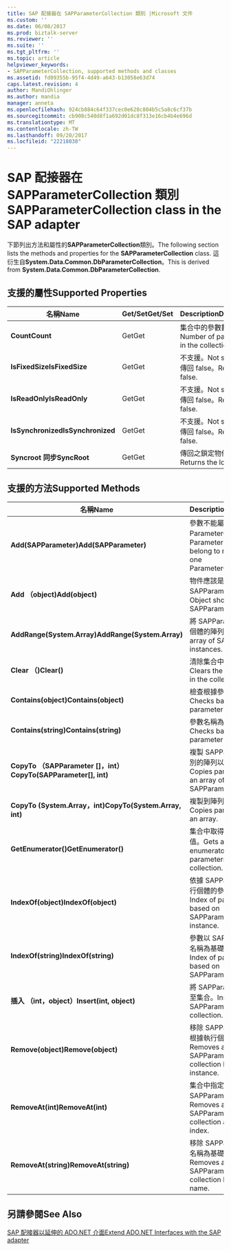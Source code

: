 ```yaml
---
title: SAP 配接器在 SAPParameterCollection 類別 |Microsoft 文件
ms.custom: ''
ms.date: 06/08/2017
ms.prod: biztalk-server
ms.reviewer: ''
ms.suite: ''
ms.tgt_pltfrm: ''
ms.topic: article
helpviewer_keywords:
- SAPParameterCollection, supported methods and classes
ms.assetid: fd09355b-95f4-4d49-a643-b13058e63d74
caps.latest.revision: 4
author: MandiOhlinger
ms.author: mandia
manager: anneta
ms.openlocfilehash: 924cb884c64f337cec0e628c804b5c5a8c6cf37b
ms.sourcegitcommit: cb908c540d8f1a692d01dc8f313e16cb4b4e696d
ms.translationtype: MT
ms.contentlocale: zh-TW
ms.lasthandoff: 09/20/2017
ms.locfileid: "22218038"
---
```

# <a name="sapparametercollection-class-in-the-sap-adapter"></a><span data-ttu-id="e1035-102">SAP 配接器在 SAPParameterCollection 類別</span><span class="sxs-lookup"><span data-stu-id="e1035-102">SAPParameterCollection class in the SAP adapter</span></span>
<span data-ttu-id="e1035-103">下節列出方法和屬性的**SAPParameterCollection**類別。</span><span class="sxs-lookup"><span data-stu-id="e1035-103">The following section lists the methods and properties for the **SAPParameterCollection** class.</span></span> <span data-ttu-id="e1035-104">這衍生自**System.Data.Common.DbParameterCollection**。</span><span class="sxs-lookup"><span data-stu-id="e1035-104">This is derived from **System.Data.Common.DbParameterCollection**.</span></span>  
  
## <a name="supported-properties"></a><span data-ttu-id="e1035-105">支援的屬性</span><span class="sxs-lookup"><span data-stu-id="e1035-105">Supported Properties</span></span>  
  
|<span data-ttu-id="e1035-106">名稱</span><span class="sxs-lookup"><span data-stu-id="e1035-106">Name</span></span>|<span data-ttu-id="e1035-107">Get/Set</span><span class="sxs-lookup"><span data-stu-id="e1035-107">Get/Set</span></span>|<span data-ttu-id="e1035-108">Description</span><span class="sxs-lookup"><span data-stu-id="e1035-108">Description</span></span>|  
|----------|--------------|-----------------|  
|<span data-ttu-id="e1035-109">**Count**</span><span class="sxs-lookup"><span data-stu-id="e1035-109">**Count**</span></span>|<span data-ttu-id="e1035-110">Get</span><span class="sxs-lookup"><span data-stu-id="e1035-110">Get</span></span>|<span data-ttu-id="e1035-111">集合中的參數數目。</span><span class="sxs-lookup"><span data-stu-id="e1035-111">Number of parameters in the collection.</span></span>|  
|<span data-ttu-id="e1035-112">**IsFixedSize**</span><span class="sxs-lookup"><span data-stu-id="e1035-112">**IsFixedSize**</span></span>|<span data-ttu-id="e1035-113">Get</span><span class="sxs-lookup"><span data-stu-id="e1035-113">Get</span></span>|<span data-ttu-id="e1035-114">不支援。</span><span class="sxs-lookup"><span data-stu-id="e1035-114">Not supported.</span></span> <span data-ttu-id="e1035-115">傳回 false。</span><span class="sxs-lookup"><span data-stu-id="e1035-115">Returns false.</span></span>|  
|<span data-ttu-id="e1035-116">**IsReadOnly**</span><span class="sxs-lookup"><span data-stu-id="e1035-116">**IsReadOnly**</span></span>|<span data-ttu-id="e1035-117">Get</span><span class="sxs-lookup"><span data-stu-id="e1035-117">Get</span></span>|<span data-ttu-id="e1035-118">不支援。</span><span class="sxs-lookup"><span data-stu-id="e1035-118">Not supported.</span></span> <span data-ttu-id="e1035-119">傳回 false。</span><span class="sxs-lookup"><span data-stu-id="e1035-119">Returns false.</span></span>|  
|<span data-ttu-id="e1035-120">**IsSynchronized**</span><span class="sxs-lookup"><span data-stu-id="e1035-120">**IsSynchronized**</span></span>|<span data-ttu-id="e1035-121">Get</span><span class="sxs-lookup"><span data-stu-id="e1035-121">Get</span></span>|<span data-ttu-id="e1035-122">不支援。</span><span class="sxs-lookup"><span data-stu-id="e1035-122">Not supported.</span></span> <span data-ttu-id="e1035-123">傳回 false。</span><span class="sxs-lookup"><span data-stu-id="e1035-123">Returns false.</span></span>|  
|<span data-ttu-id="e1035-124">**Syncroot 同步**</span><span class="sxs-lookup"><span data-stu-id="e1035-124">**SyncRoot**</span></span>|<span data-ttu-id="e1035-125">Get</span><span class="sxs-lookup"><span data-stu-id="e1035-125">Get</span></span>|<span data-ttu-id="e1035-126">傳回之鎖定物件。</span><span class="sxs-lookup"><span data-stu-id="e1035-126">Returns the lock object.</span></span>|  
  
## <a name="supported-methods"></a><span data-ttu-id="e1035-127">支援的方法</span><span class="sxs-lookup"><span data-stu-id="e1035-127">Supported Methods</span></span>  
  
|<span data-ttu-id="e1035-128">名稱</span><span class="sxs-lookup"><span data-stu-id="e1035-128">Name</span></span>|<span data-ttu-id="e1035-129">Description</span><span class="sxs-lookup"><span data-stu-id="e1035-129">Description</span></span>|  
|----------|-----------------|  
|<span data-ttu-id="e1035-130">**Add(SAPParameter)**</span><span class="sxs-lookup"><span data-stu-id="e1035-130">**Add(SAPParameter)**</span></span>|<span data-ttu-id="e1035-131">參數不能屬於多個 ParameterCollection。</span><span class="sxs-lookup"><span data-stu-id="e1035-131">Parameter cannot belong to more than one ParameterCollection.</span></span>|  
|<span data-ttu-id="e1035-132">**Add （object)**</span><span class="sxs-lookup"><span data-stu-id="e1035-132">**Add(object)**</span></span>|<span data-ttu-id="e1035-133">物件應該是 SAPParameter 型別。</span><span class="sxs-lookup"><span data-stu-id="e1035-133">Object should be of SAPParameter type.</span></span>|  
|<span data-ttu-id="e1035-134">**AddRange(System.Array)**</span><span class="sxs-lookup"><span data-stu-id="e1035-134">**AddRange(System.Array)**</span></span>|<span data-ttu-id="e1035-135">將 SAPParameter 執行個體的陣列。</span><span class="sxs-lookup"><span data-stu-id="e1035-135">Adds an array of SAPParameter instances.</span></span>|  
|<span data-ttu-id="e1035-136">**Clear （)**</span><span class="sxs-lookup"><span data-stu-id="e1035-136">**Clear()**</span></span>|<span data-ttu-id="e1035-137">清除集合中的參數。</span><span class="sxs-lookup"><span data-stu-id="e1035-137">Clears the parameters in the collection.</span></span>|  
|<span data-ttu-id="e1035-138">**Contains(object)**</span><span class="sxs-lookup"><span data-stu-id="e1035-138">**Contains(object)**</span></span>|<span data-ttu-id="e1035-139">檢查根據參數執行個體。</span><span class="sxs-lookup"><span data-stu-id="e1035-139">Checks based on parameter instance.</span></span>|  
|<span data-ttu-id="e1035-140">**Contains(string)**</span><span class="sxs-lookup"><span data-stu-id="e1035-140">**Contains(string)**</span></span>|<span data-ttu-id="e1035-141">參數名稱為基礎的檢查。</span><span class="sxs-lookup"><span data-stu-id="e1035-141">Checks based on parameter name.</span></span>|  
|<span data-ttu-id="e1035-142">**CopyTo （SAPParameter []，int）**</span><span class="sxs-lookup"><span data-stu-id="e1035-142">**CopyTo(SAPParameter[], int)**</span></span>|<span data-ttu-id="e1035-143">複製 SAPParameter 型別的陣列以參數清單。</span><span class="sxs-lookup"><span data-stu-id="e1035-143">Copies parameter list to an array of SAPParameter types.</span></span>|  
|<span data-ttu-id="e1035-144">**CopyTo (System.Array，int)**</span><span class="sxs-lookup"><span data-stu-id="e1035-144">**CopyTo(System.Array, int)**</span></span>|<span data-ttu-id="e1035-145">複製到陣列的參數清單。</span><span class="sxs-lookup"><span data-stu-id="e1035-145">Copies parameter list to an array.</span></span>|  
|<span data-ttu-id="e1035-146">**GetEnumerator()**</span><span class="sxs-lookup"><span data-stu-id="e1035-146">**GetEnumerator()**</span></span>|<span data-ttu-id="e1035-147">集合中取得參數的列舉值。</span><span class="sxs-lookup"><span data-stu-id="e1035-147">Gets an enumerator for the parameters in the collection.</span></span>|  
|<span data-ttu-id="e1035-148">**IndexOf(object)**</span><span class="sxs-lookup"><span data-stu-id="e1035-148">**IndexOf(object)**</span></span>|<span data-ttu-id="e1035-149">依據 SAPParameter 執行個體的參數索引。</span><span class="sxs-lookup"><span data-stu-id="e1035-149">Index of parameter based on SAPParameter instance.</span></span>|  
|<span data-ttu-id="e1035-150">**IndexOf(string)**</span><span class="sxs-lookup"><span data-stu-id="e1035-150">**IndexOf(string)**</span></span>|<span data-ttu-id="e1035-151">參數以 SAPParameter 名稱為基礎的索引。</span><span class="sxs-lookup"><span data-stu-id="e1035-151">Index of parameter based on SAPParameter name.</span></span>|  
|<span data-ttu-id="e1035-152">**插入 （int，object）**</span><span class="sxs-lookup"><span data-stu-id="e1035-152">**Insert(int, object)**</span></span>|<span data-ttu-id="e1035-153">將 SAPParameter 插入至集合。</span><span class="sxs-lookup"><span data-stu-id="e1035-153">Inserts an SAPParameter into the collection.</span></span>|  
|<span data-ttu-id="e1035-154">**Remove(object)**</span><span class="sxs-lookup"><span data-stu-id="e1035-154">**Remove(object)**</span></span>|<span data-ttu-id="e1035-155">移除 SAPParameter 到根據執行個體的集合。</span><span class="sxs-lookup"><span data-stu-id="e1035-155">Removes an SAPParameter into the collection based on instance.</span></span>|  
|<span data-ttu-id="e1035-156">**RemoveAt(int)**</span><span class="sxs-lookup"><span data-stu-id="e1035-156">**RemoveAt(int)**</span></span>|<span data-ttu-id="e1035-157">集合中指定索引處移除 SAPParameter。</span><span class="sxs-lookup"><span data-stu-id="e1035-157">Removes an SAPParameter into the collection at a given index.</span></span>|  
|<span data-ttu-id="e1035-158">**RemoveAt(string)**</span><span class="sxs-lookup"><span data-stu-id="e1035-158">**RemoveAt(string)**</span></span>|<span data-ttu-id="e1035-159">移除 SAPParameter 至名稱為基礎的集合。</span><span class="sxs-lookup"><span data-stu-id="e1035-159">Removes an SAPParameter into the collection based on name.</span></span>|  
  
## <a name="see-also"></a><span data-ttu-id="e1035-160">另請參閱</span><span class="sxs-lookup"><span data-stu-id="e1035-160">See Also</span></span>  
 [<span data-ttu-id="e1035-161">SAP 配接器以延伸的 ADO.NET 介面</span><span class="sxs-lookup"><span data-stu-id="e1035-161">Extend ADO.NET Interfaces with the SAP adapter</span></span>](../../adapters-and-accelerators/adapter-sap/extend-ado-net-interfaces-with-the-sap-adapter.md)